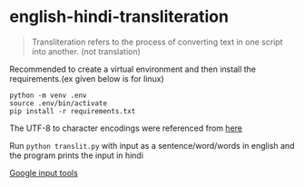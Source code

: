 # english-hindi-transliteration

> Transliteration refers to the process of converting text in one script into another. (not translation)

Recommended to create a virtual environment and then install the requirements.(ex given below is for linux)
```
python -m venv .env
source .env/bin/activate
pip install -r requirements.txt
```
The UTF-8 to character encodings were referenced from [here](https://www.utf8-chartable.de/unicode-utf8-table.pl?start=2304&number=128&names=-&utf8=string-literal)

Run `python translit.py` with input as a sentence/word/words in english and the program prints the input in hindi 

[Google input tools](https://www.google.co.in/inputtools/try/)
